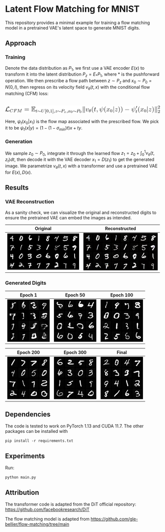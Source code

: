 # Latent Flow Matching for MNIST

This repository provides a minimal example for training a flow matching model in a pretrained VAE's latent space to generate MNIST digits. 

## Approach

### Training

Denote the data distribution as $P_1$, we first use a VAE encoder $E(x)$ to transform it into the latent distribution $P_z = E_\ast P_1$, where $\ast$ is the pushforward operation. We then prescribe a flow path between $z \sim P_z$ and $x_0 \sim P_0 = N(0,I)$, then regress on its velocity field $v_\theta(t,x)$ with the conditional flow matching (CFM) loss:
<br/><br/>

<!-- $$\mathbb{E}_{t\sim U[0,1], x_0 \sim P_0, z \sim P_z} \lVert v_\theta(t, \psi(x_0|z)) - \psi_t'(x_0|z) \rVert^2_2$$ -->


![CFM Loss](./figures/CFM.png)


Here, $\psi_t(x_0|x_1)$ is the flow map associated with the prescribed flow. We pick it to be $\psi_t(x|y) = (1-(1-\sigma_{min})t)x + ty$. 


### Generation

We sample $z_0 \sim P_0$, integrate it through the learned flow $z_1 = z_0 + \int_0^1 v_\theta(t,z_t)dt$, then decode it with the VAE decoder $x_1 = D(z_1)$ to get the generated image. We parametrize $v_\theta(t,x)$ with a transformer and use a pretrained VAE for $E(x), D(x)$. 


## Results


### VAE Reconstruction

As a sanity check, we can visualize the original and reconstructed digits to ensure the pretrained VAE can embed the images as intended.

| Original  | Reconstructed |
| ------------- | ------------- |
| ![result](figures/orig.png)  | ![result](figures/rec.png) |

### Generated Digits

| Epoch 1  | Epoch 50 | Epoch 100 |
| ------------- | ------------- | ------------- | 
| ![result](figures/epoch0.png)  | ![result](figures/epoch50.png) | ![result](figures/epoch100.png)  |

| Epoch 200  | Epoch 300 | Final |
| ------------- | ------------- | ------------- | 
| ![result](figures/epoch200.png)  | ![result](figures/epoch300.png) | ![result](figures/final.png)  | 



## Dependencies

The code is tested to work on PyTorch 1.13 and CUDA 11.7. The other packages can be installed with 

```
pip install -r requirements.txt
```

## Experiments

Run:

```
python main.py
```

## Attribution

The transformer code is adapted from the DiT official repository: https://github.com/facebookresearch/DiT

The flow matching model is adapted from https://github.com/gle-bellier/flow-matching/tree/main